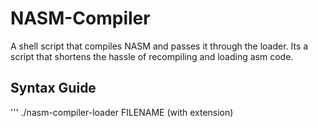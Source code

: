 # NASM-Compiler
A shell script that compiles NASM and passes it through the loader. Its a script that shortens the hassle of recompiling and loading asm code. 

## Syntax Guide
'''
./nasm-compiler-loader FILENAME  (with extension)

